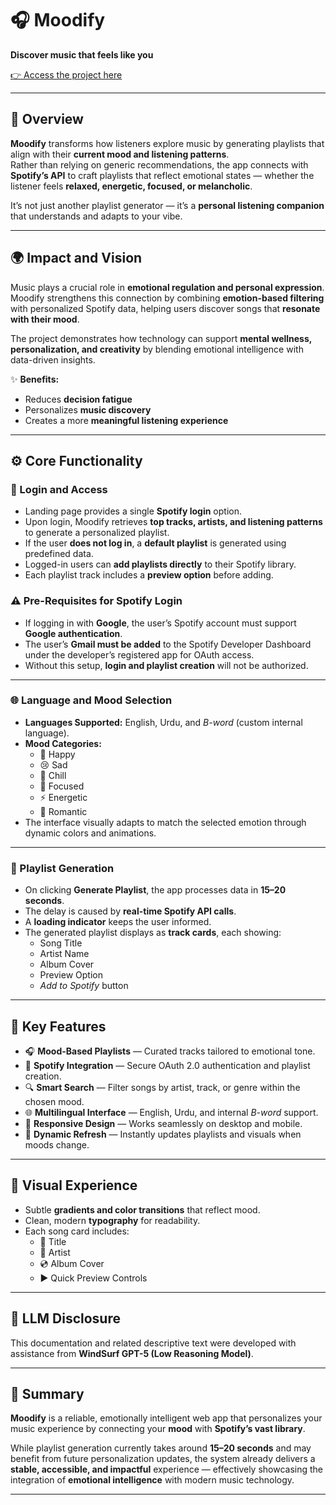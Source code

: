 # 🎧 Moodify  
**Discover music that feels like you**  

[👉 Access the project here](#)  

---

## 🧠 Overview  
**Moodify** transforms how listeners explore music by generating playlists that align with their **current mood and listening patterns**.  
Rather than relying on generic recommendations, the app connects with **Spotify’s API** to craft playlists that reflect emotional states — whether the listener feels **relaxed, energetic, focused, or melancholic**.  

It’s not just another playlist generator — it’s a **personal listening companion** that understands and adapts to your vibe.

---

## 🌍 Impact and Vision  
Music plays a crucial role in **emotional regulation and personal expression**.  
Moodify strengthens this connection by combining **emotion-based filtering** with personalized Spotify data, helping users discover songs that **resonate with their mood**.  

The project demonstrates how technology can support **mental wellness, personalization, and creativity** by blending emotional intelligence with data-driven insights.  

✨ **Benefits:**  
- Reduces **decision fatigue**  
- Personalizes **music discovery**  
- Creates a more **meaningful listening experience**  

---

## ⚙️ Core Functionality  

### 🔐 Login and Access  
- Landing page provides a single **Spotify login** option.  
- Upon login, Moodify retrieves **top tracks, artists, and listening patterns** to generate a personalized playlist.  
- If the user **does not log in**, a **default playlist** is generated using predefined data.  
- Logged-in users can **add playlists directly** to their Spotify library.  
- Each playlist track includes a **preview option** before adding.  

### ⚠️ Pre-Requisites for Spotify Login  
- If logging in with **Google**, the user’s Spotify account must support **Google authentication**.  
- The user’s **Gmail must be added** to the Spotify Developer Dashboard under the developer’s registered app for OAuth access.  
- Without this setup, **login and playlist creation** will not be authorized.  

---

### 🌐 Language and Mood Selection  
- **Languages Supported:** English, Urdu, and *B-word* (custom internal language).  
- **Mood Categories:**  
  - 🎉 Happy  
  - 😢 Sad  
  - 🧊 Chill  
  - 🎯 Focused  
  - ⚡ Energetic  
  - 💞 Romantic  
- The interface visually adapts to match the selected emotion through dynamic colors and animations.  

---

### 🎵 Playlist Generation  
- On clicking **Generate Playlist**, the app processes data in **15–20 seconds**.  
- The delay is caused by **real-time Spotify API calls**.  
- A **loading indicator** keeps the user informed.  
- The generated playlist displays as **track cards**, each showing:  
  - Song Title  
  - Artist Name  
  - Album Cover  
  - Preview Option  
  - *Add to Spotify* button  

---

## 🚀 Key Features  
- 🎧 **Mood-Based Playlists** — Curated tracks tailored to emotional tone.  
- 🔗 **Spotify Integration** — Secure OAuth 2.0 authentication and playlist creation.  
- 🔍 **Smart Search** — Filter songs by artist, track, or genre within the chosen mood.  
- 🌐 **Multilingual Interface** — English, Urdu, and internal *B-word* support.  
- 📱 **Responsive Design** — Works seamlessly on desktop and mobile.  
- 🔄 **Dynamic Refresh** — Instantly updates playlists and visuals when moods change.  

---

## 🎨 Visual Experience  
- Subtle **gradients and color transitions** that reflect mood.  
- Clean, modern **typography** for readability.  
- Each song card includes:  
  - 🎵 Title  
  - 👤 Artist  
  - 💿 Album Cover  
  - ▶️ Quick Preview Controls  

---

## 🤖 LLM Disclosure  
This documentation and related descriptive text were developed with assistance from **WindSurf GPT-5 (Low Reasoning Model)**.

---

## 📝 Summary  
**Moodify** is a reliable, emotionally intelligent web app that personalizes your music experience by connecting your **mood** with **Spotify’s vast library**.  

While playlist generation currently takes around **15–20 seconds** and may benefit from future personalization updates, the system already delivers a **stable, accessible, and impactful** experience — effectively showcasing the integration of **emotional intelligence** with modern music technology.

---
